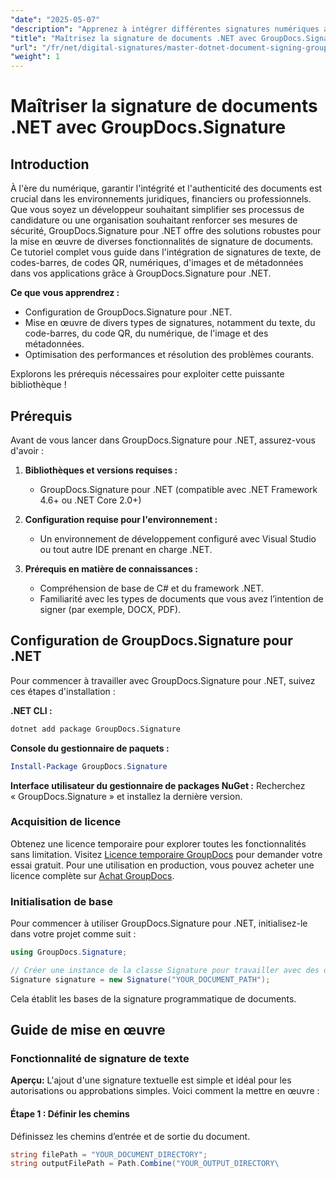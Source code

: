 ```yaml
---
"date": "2025-05-07"
"description": "Apprenez à intégrer différentes signatures numériques avec GroupDocs.Signature pour .NET. Améliorez la sécurité de vos documents et rationalisez vos processus."
"title": "Maîtrisez la signature de documents .NET avec GroupDocs.Signature pour des signatures numériques sécurisées"
"url": "/fr/net/digital-signatures/master-dotnet-document-signing-groupdocs-signature/"
"weight": 1
---
```


# Maîtriser la signature de documents .NET avec GroupDocs.Signature

## Introduction

À l'ère du numérique, garantir l'intégrité et l'authenticité des documents est crucial dans les environnements juridiques, financiers ou professionnels. Que vous soyez un développeur souhaitant simplifier ses processus de candidature ou une organisation souhaitant renforcer ses mesures de sécurité, GroupDocs.Signature pour .NET offre des solutions robustes pour la mise en œuvre de diverses fonctionnalités de signature de documents. Ce tutoriel complet vous guide dans l'intégration de signatures de texte, de codes-barres, de codes QR, numériques, d'images et de métadonnées dans vos applications grâce à GroupDocs.Signature pour .NET.

**Ce que vous apprendrez :**
- Configuration de GroupDocs.Signature pour .NET.
- Mise en œuvre de divers types de signatures, notamment du texte, du code-barres, du code QR, du numérique, de l'image et des métadonnées.
- Optimisation des performances et résolution des problèmes courants.

Explorons les prérequis nécessaires pour exploiter cette puissante bibliothèque !

## Prérequis

Avant de vous lancer dans GroupDocs.Signature pour .NET, assurez-vous d'avoir :

1. **Bibliothèques et versions requises :**
   - GroupDocs.Signature pour .NET (compatible avec .NET Framework 4.6+ ou .NET Core 2.0+)

2. **Configuration requise pour l'environnement :**
   - Un environnement de développement configuré avec Visual Studio ou tout autre IDE prenant en charge .NET.

3. **Prérequis en matière de connaissances :**
   - Compréhension de base de C# et du framework .NET.
   - Familiarité avec les types de documents que vous avez l’intention de signer (par exemple, DOCX, PDF).

## Configuration de GroupDocs.Signature pour .NET

Pour commencer à travailler avec GroupDocs.Signature pour .NET, suivez ces étapes d'installation :

**.NET CLI :**
```bash
dotnet add package GroupDocs.Signature
```

**Console du gestionnaire de paquets :**
```powershell
Install-Package GroupDocs.Signature
```

**Interface utilisateur du gestionnaire de packages NuGet :**
Recherchez « GroupDocs.Signature » et installez la dernière version.

### Acquisition de licence

Obtenez une licence temporaire pour explorer toutes les fonctionnalités sans limitation. Visitez [Licence temporaire GroupDocs](https://purchase.groupdocs.com/temporary-license/) pour demander votre essai gratuit. Pour une utilisation en production, vous pouvez acheter une licence complète sur [Achat GroupDocs](https://purchase.groupdocs.com/buy).

### Initialisation de base

Pour commencer à utiliser GroupDocs.Signature pour .NET, initialisez-le dans votre projet comme suit :

```csharp
using GroupDocs.Signature;

// Créer une instance de la classe Signature pour travailler avec des documents
Signature signature = new Signature("YOUR_DOCUMENT_PATH");
```

Cela établit les bases de la signature programmatique de documents.

## Guide de mise en œuvre

### Fonctionnalité de signature de texte

**Aperçu:**
L'ajout d'une signature textuelle est simple et idéal pour les autorisations ou approbations simples. Voici comment la mettre en œuvre :

#### Étape 1 : Définir les chemins
Définissez les chemins d’entrée et de sortie du document.

```csharp
string filePath = "YOUR_DOCUMENT_DIRECTORY";
string outputFilePath = Path.Combine("YOUR_OUTPUT_DIRECTORY\